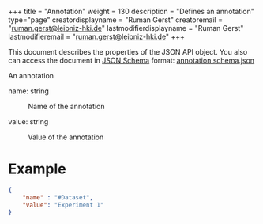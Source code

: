 +++
title = "Annotation"
weight = 130
description = "Defines an annotation"
type="page"
creatordisplayname = "Ruman Gerst"
creatoremail = "ruman.gerst@leibniz-hki.de"
lastmodifierdisplayname = "Ruman Gerst"
lastmodifieremail = "ruman.gerst@leibniz-hki.de"
+++



This document describes the properties of the JSON API object. You also can access
the document in [JSON Schema](https://json-schema.org/) format: [annotation.schema.json](https://jipipe.org/schemas/annotation.schema.json)

<div class="panel-body">
 <section class="json-schema-description">
  <p>
   An annotation
  </p>
 </section>
 <section class="json-schema-properties">
  <dl>
   <dt data-property-name="name">
    <span class="json-property-name">
     name:
    </span>
    <span class="json-property-type">
     string
    </span>
    <span class="json-property-range" title="Value limits">
    </span>
    <span class="json-property-required">
    </span>
   </dt>
   <dd>
    <p>
     Name of the annotation
    </p>
    <div class="json-inner-schema">
    </div>
   </dd>
   <dt data-property-name="value">
    <span class="json-property-name">
     value:
    </span>
    <span class="json-property-type">
     string
    </span>
    <span class="json-property-range" title="Value limits">
    </span>
    <span class="json-property-required">
    </span>
   </dt>
   <dd>
    <p>
     Value of the annotation
    </p>
    <div class="json-inner-schema">
    </div>
   </dd>
  </dl>
 </section>
</div>


# Example

```json
{
    "name" : "#Dataset",
    "value": "Experiment 1"
}
```
